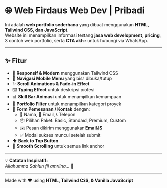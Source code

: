 # 🌐 Web Firdaus Web Dev | Pribadi

Ini adalah **web portfolio sederhana** yang dibuat menggunakan **HTML, Tailwind CSS, dan JavaScript**.  
Website ini menampilkan informasi tentang **jasa web development**, **pricing**, 3 contoh web portfolio, serta **CTA akhir** untuk hubungi via WhatsApp.  

---

## ✨ Fitur
- 📱 **Responsif & Modern** menggunakan Tailwind CSS  
- 🍔 **Navigasi Mobile Menu** yang bisa dibuka/tutup  
- ✨ **Scroll Animations & Fade-in Effect**  
- ⌨️ **Typing Effect** untuk deskripsi profesi  
- 📊 **Skill Bar Animasi** untuk menampilkan kemampuan  
- 🎨 **Portfolio Filter** untuk menampilkan kategori proyek  
- 📩 **Form Pemesanan / Kontak** dengan:  
  - 🧑 Nama, 📧 Email, 📞 Telepon  
  - 📦 Pilihan Paket: Basic, Standard, Premium, Custom  
  - ✉️ Pesan dikirim menggunakan **EmailJS**  
  - ✅ Modal sukses muncul setelah submit  
- ⬆️ **Back to Top Button**  
- 🌊 **Smooth Scrolling** untuk semua link anchor  

---

💡 **Catatan Inspiratif:**  
*Allahumma Sahlun fii amriina…* 🙏

---

Made with ❤️ using **HTML, Tailwind CSS, & Vanilla JavaScript**
